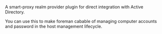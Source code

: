 A smart-proxy realm provider plugin for direct integration 
with Active Directory.

You can use this to make foreman cabable of managing computer accounts and
password in the host management lifecycle.


